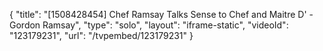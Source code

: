 {
    "title": "[1508428454] Chef Ramsay Talks Sense to Chef and Maitre D' - Gordon Ramsay",
    "type": "solo",
    "layout": "iframe-static",
    "videoId": "123179231",
    "url": "\/tvpembed\/123179231"
}